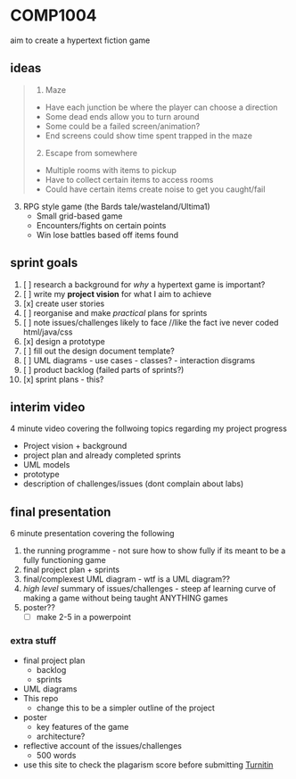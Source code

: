 # COMP1004

aim to create a hypertext fiction game 

## ideas
> 1.	Maze
>	- Have each junction be where the player can choose a direction
>	- Some dead ends allow you to turn around
>	- Some could be a failed screen/animation?
>	- End screens could show time spent trapped in the maze
> 2.	Escape from somewhere
>	- Multiple rooms with items to pickup 
>	- Have to collect certain items to access rooms
>	- Could have certain items create noise​ to get you caught/fail
3.	RPG style game (the Bards tale/wasteland/Ultima1)
	- Small grid-based game
	- Encounters/fights on certain points
	- Win lose battles based off items found

## sprint goals
1. [ ] research a background for *why* a hypertext game is important? 
2. [ ] write my **project vision** for what I aim to achieve
3. [x] create user stories
4. [ ] reorganise and make *practical* plans for sprints
5. [ ] note issues/challenges likely to face //like the fact ive never coded html/java/css
6. [x] design a prototype
7. [ ] fill out the design document template?
8. [ ] UML diagrams - use cases - classes? - interaction disgrams 
9. [ ] product backlog (failed parts of sprints?)
10. [x] sprint plans - this?

## interim video
4 minute video covering the follwoing topics regarding my project progress
* Project vision + background
* project plan and already completed sprints
* UML models
* prototype
* description of challenges/issues (dont complain about labs)

## final presentation
6 minute presentation covering the following
1. the running programme - not sure how to show fully if its meant to be a fully functioning game
2. final project plan + sprints
3. final/complexest UML diagram - wtf is a UML diagram??
4. *high level* summary of issues/challenges - steep af learning curve of making a game without being taught ANYTHING games
5. poster??
   - [ ] make 2-5 in a powerpoint

### extra stuff 
* final project plan
	- backlog
	- sprints
* UML diagrams
* This repo
  - change this to be a simpler outline of the project
* poster
  - key features of the game
  - architecture?
* reflective account of the issues/challenges
  - 500 words
* use this site to check the plagarism score before submitting [Turnitin](http://www.turnitinuk.com/)
